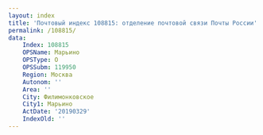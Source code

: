 ```yaml
---
layout: index
title: 'Почтовый индекс 108815: отделение почтовой связи Почты России'
permalink: /108815/
data:
    Index: 108815
    OPSName: Марьино
    OPSType: О
    OPSSubm: 119950
    Region: Москва
    Autonom: ''
    Area: ''
    City: Филимонковское
    City1: Марьино
    ActDate: '20190329'
    IndexOld: ''
---
```

